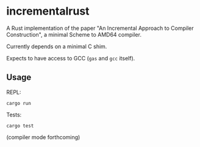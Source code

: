 # incrementalrust

A Rust implementation of the paper "An Incremental Approach to
Compiler Construction", a minimal Scheme to AMD64 compiler.

Currently depends on a minimal C shim.

Expects to have access to GCC (`gas` and `gcc` itself).

## Usage

REPL:

    cargo run

Tests:

    cargo test

(compiler mode forthcoming)
